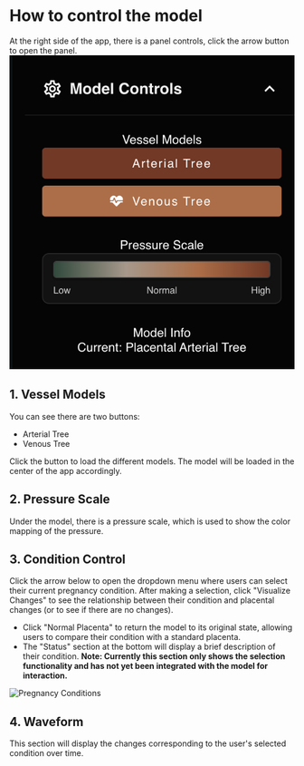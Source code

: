 # How to control the model
At the right side of the app, there is a panel controls, click the arrow button to open the panel.
![control Panel](images/control_panel.png) 

## 1. Vessel Models

You can see there are two buttons:
- Arterial Tree
- Venous Tree

Click the button to load the different models. The model will be loaded in the center of the app accordingly.

## 2. Pressure Scale
Under the model, there is a pressure scale, which is used to show the color mapping of the pressure.

## 3. Condition Control

Click the arrow below to open the dropdown menu where users can select their current pregnancy condition. After making a selection, click "Visualize Changes" to see the relationship between their condition and placental changes (or to see if there are no changes).
- Click "Normal Placenta" to return the model to its original state, allowing users to compare their condition with a standard placenta.
- The "Status" section at the bottom will display a brief description of their condition.
**Note: Currently this section only shows the selection functionality and has not yet been integrated with the model for interaction.**

![Pregnancy Conditions](images/pregnancy_conditions.png)


## 4. Waveform 

This section will display the changes corresponding to the user's selected condition over time.





